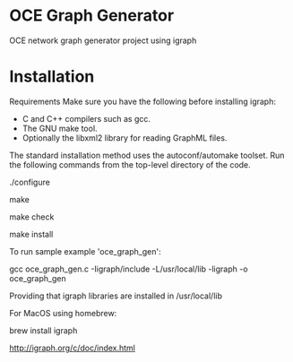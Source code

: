# OCE Graph Generator
OCE network graph generator project using igraph

# Installation

Requirements
Make sure you have the following before installing igraph:

- C and C++ compilers such as gcc.
- The GNU make tool.
- Optionally the libxml2 library for reading GraphML files.

The standard installation method uses the autoconf/automake toolset. Run the following commands from the top-level directory of the code.

./configure

 make
 
 make check
 
 make install
 
To run sample example 'oce_graph_gen':

gcc oce_graph_gen.c -Iigraph/include -L/usr/local/lib -ligraph -o oce_graph_gen

Providing that igraph libraries are installed in /usr/local/lib

For MacOS using homebrew:

brew install igraph

http://igraph.org/c/doc/index.html
